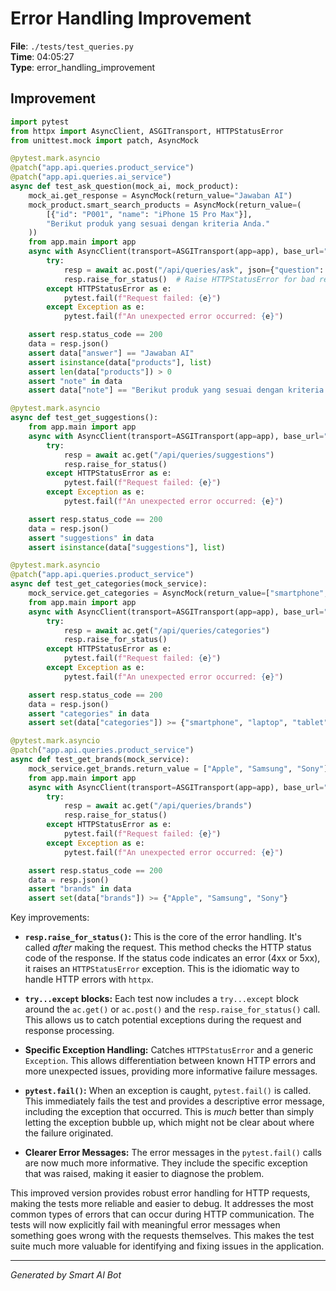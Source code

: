 # Error Handling Improvement

**File**: `./tests/test_queries.py`  
**Time**: 04:05:27  
**Type**: error_handling_improvement

## Improvement

```python
import pytest
from httpx import AsyncClient, ASGITransport, HTTPStatusError
from unittest.mock import patch, AsyncMock

@pytest.mark.asyncio
@patch("app.api.queries.product_service")
@patch("app.api.queries.ai_service")
async def test_ask_question(mock_ai, mock_product):
    mock_ai.get_response = AsyncMock(return_value="Jawaban AI")
    mock_product.smart_search_products = AsyncMock(return_value=(
        [{"id": "P001", "name": "iPhone 15 Pro Max"}], 
        "Berikut produk yang sesuai dengan kriteria Anda."
    ))
    from app.main import app
    async with AsyncClient(transport=ASGITransport(app=app), base_url="http://test") as ac:
        try:
            resp = await ac.post("/api/queries/ask", json={"question": "Apa laptop terbaik?"})
            resp.raise_for_status()  # Raise HTTPStatusError for bad responses (4xx or 5xx)
        except HTTPStatusError as e:
            pytest.fail(f"Request failed: {e}")
        except Exception as e:
            pytest.fail(f"An unexpected error occurred: {e}")

    assert resp.status_code == 200
    data = resp.json()
    assert data["answer"] == "Jawaban AI"
    assert isinstance(data["products"], list)
    assert len(data["products"]) > 0
    assert "note" in data
    assert data["note"] == "Berikut produk yang sesuai dengan kriteria Anda."

@pytest.mark.asyncio
async def test_get_suggestions():
    from app.main import app
    async with AsyncClient(transport=ASGITransport(app=app), base_url="http://test") as ac:
        try:
            resp = await ac.get("/api/queries/suggestions")
            resp.raise_for_status()
        except HTTPStatusError as e:
            pytest.fail(f"Request failed: {e}")
        except Exception as e:
            pytest.fail(f"An unexpected error occurred: {e}")

    assert resp.status_code == 200
    data = resp.json()
    assert "suggestions" in data
    assert isinstance(data["suggestions"], list)

@pytest.mark.asyncio
@patch("app.api.queries.product_service")
async def test_get_categories(mock_service):
    mock_service.get_categories = AsyncMock(return_value=["smartphone", "laptop", "tablet"])
    from app.main import app
    async with AsyncClient(transport=ASGITransport(app=app), base_url="http://test") as ac:
        try:
            resp = await ac.get("/api/queries/categories")
            resp.raise_for_status()
        except HTTPStatusError as e:
            pytest.fail(f"Request failed: {e}")
        except Exception as e:
            pytest.fail(f"An unexpected error occurred: {e}")

    assert resp.status_code == 200
    data = resp.json()
    assert "categories" in data
    assert set(data["categories"]) >= {"smartphone", "laptop", "tablet"}

@pytest.mark.asyncio
@patch("app.api.queries.product_service")
async def test_get_brands(mock_service):
    mock_service.get_brands.return_value = ["Apple", "Samsung", "Sony"]
    from app.main import app
    async with AsyncClient(transport=ASGITransport(app=app), base_url="http://test") as ac:
        try:
            resp = await ac.get("/api/queries/brands")
            resp.raise_for_status()
        except HTTPStatusError as e:
            pytest.fail(f"Request failed: {e}")
        except Exception as e:
            pytest.fail(f"An unexpected error occurred: {e}")

    assert resp.status_code == 200
    data = resp.json()
    assert "brands" in data
    assert set(data["brands"]) >= {"Apple", "Samsung", "Sony"}
```

Key improvements:

* **`resp.raise_for_status()`:**  This is the core of the error handling.  It's called *after* making the request.  This method checks the HTTP status code of the response. If the status code indicates an error (4xx or 5xx), it raises an `HTTPStatusError` exception. This is the idiomatic way to handle HTTP errors with `httpx`.

* **`try...except` blocks:**  Each test now includes a `try...except` block around the `ac.get()` or `ac.post()` and the `resp.raise_for_status()` call. This allows us to catch potential exceptions during the request and response processing.

* **Specific Exception Handling:** Catches `HTTPStatusError` and a generic `Exception`.  This allows differentiation between known HTTP errors and more unexpected issues, providing more informative failure messages.

* **`pytest.fail()`:** When an exception is caught, `pytest.fail()` is called. This immediately fails the test and provides a descriptive error message, including the exception that occurred. This is *much* better than simply letting the exception bubble up, which might not be clear about where the failure originated.

* **Clearer Error Messages:** The error messages in the `pytest.fail()` calls are now much more informative. They include the specific exception that was raised, making it easier to diagnose the problem.

This improved version provides robust error handling for HTTP requests, making the tests more reliable and easier to debug.  It addresses the most common types of errors that can occur during HTTP communication.  The tests will now explicitly fail with meaningful error messages when something goes wrong with the requests themselves.  This makes the test suite much more valuable for identifying and fixing issues in the application.

---
*Generated by Smart AI Bot*

